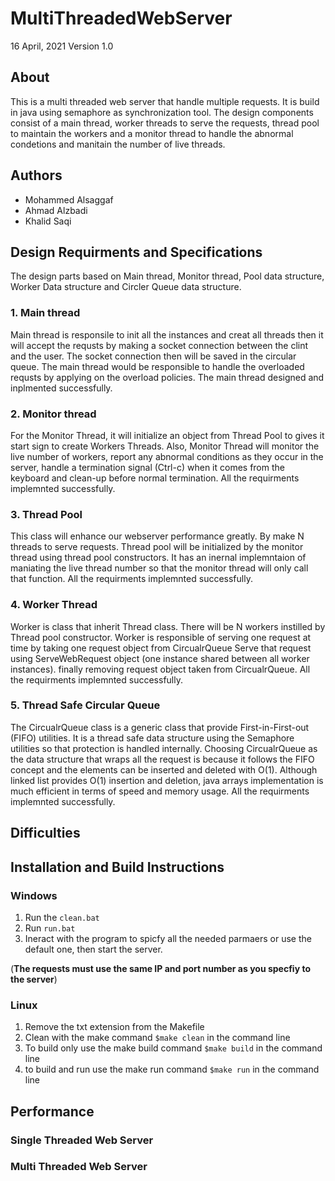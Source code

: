 # MultiThreadedWebServer
16 April, 2021
Version 1.0

## About
This is a multi threaded web server that handle multiple requests. It is build in java using semaphore as synchronization tool. The design components consist of a main thread, worker threads to serve the requests, thread pool to maintain the workers and a monitor thread to handle the abnormal condetions and manitain the number of live threads.

## Authors
* Mohammed Alsaggaf
* Ahmad Alzbadi
* Khalid Saqi

## Design Requirments and Specifications
The design parts based on Main thread, Monitor thread, Pool data structure, Worker Data structure and Circler Queue data structure.
### 1. Main thread
Main thread is responsile to init all the instances and creat all threads then it will accept the requsts by making a socket connection between the clint and the user. The socket connection then will be saved in the circular queue. The main thread would be responsible to handle the overloaded requsts by applying on the overload policies. The main thread designed and inplmented successfully.
### 2. Monitor thread
For the Monitor Thread, it will initialize an object from Thread Pool to gives it start sign to create Workers Threads. Also, Monitor Thread will monitor the live number of workers, report any abnormal conditions as they occur in the server, handle a termination signal (Ctrl-c) when it comes from the keyboard and clean-up before normal termination. All the requirments implemnted successfully.
### 3. Thread Pool
This class will enhance our webserver performance greatly. By make N threads to serve requests. Thread pool will be initialized by the monitor thread using thread pool constructors. It has an inernal implemntaion of maniating the live thread number so that the monitor thread will only call that function. All the requirments implemnted successfully.
### 4. Worker Thread
Worker is class that inherit Thread class. There will be N workers instilled by Thread pool constructor. Worker is responsible of serving one request at time by taking one request object from CircualrQueue Serve that request using ServeWebRequest object (one instance shared between all worker instances). finally removing request object taken from CircualrQueue. All the requirments implemnted successfully.
### 5. Thread Safe Circular Queue
The CircualrQueue class is a generic class that provide First-in-First-out (FIFO) utilities. It is a thread safe data structure using the Semaphore utilities so that protection is handled internally. Choosing CircualrQueue as the data structure that wraps all the request is because it follows the FIFO concept and the elements can be inserted and deleted with O(1). Although linked list provides O(1) insertion and deletion, java arrays implementation is much efficient in terms of speed and memory usage. All the requirments implemnted successfully.

## Difficulties

## Installation and Build Instructions
### Windows
1. Run the ```clean.bat```
2. Run ```run.bat```
3. Ineract with the program to spicfy all the needed parmaers or use the default one, then start the server. 

(**The requests must use the same IP and port number as you specfiy to the server**)
### Linux
1. Remove the txt extension from the Makefile
2. Clean with the make command ```$make clean``` in the command line
3. To build only use the make build command ```$make build``` in the command line
4. to build and run use the make run command ```$make run``` in the command line


## Performance

### Single Threaded Web Server

### Multi Threaded Web Server

